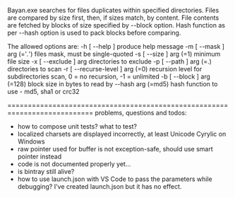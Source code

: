 Bayan.exe searches for files duplicates within specified directories.
Files are compared by size first, then, if sizes match, by content.
File contents are fetched by blocks of size specified by --block option.
Hash function as per --hash option is used to pack blocks before comparing.

The allowed options are:
  -h [ --help ]                   produce help message
  -m [ --mask ] arg (='*.*')      files mask, must be single-quoted
  -s [ --size ] arg (=1)          minimum file size
  -x [ --exclude ] arg            directories to exclude
  -p [ --path ] arg (=.)          directories to scan
  -r [ --recurse-level ] arg (=0) recursion level for subdirectories scan, 0 =
                                  no recursion, -1 = unlimited
  -b [ --block ] arg (=128)       block size in bytes to read by
  --hash arg (=md5)               hash function to use - md5, sha1 or crc32

===========================================================================
problems, questions and todos:
- how to compose unit tests? what to test?
- localized charsets are displayed incorrectly, at least Unicode Cyrylic on Windows
- raw pointer used for buffer is not exception-safe, should use smart pointer instead
- code is not documented properly yet...
- is bintray still alive?
- how to use launch.json with VS Code to pass the parameters while debugging?
  I've created launch.json but it has no effect.